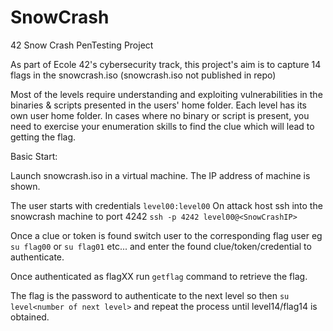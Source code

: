 # SnowCrash
42 Snow Crash PenTesting Project

As part of Ecole 42's cybersecurity track, this project's aim is to capture 14 flags in the snowcrash.iso (snowcrash.iso not published in repo)

Most of the levels require understanding and exploiting vulnerabilities in the binaries & scripts presented in the users' home folder. Each level has its own user home folder.
In cases where no binary or script is present, you need to exercise your enumeration skills to find the clue which will lead to getting the flag.

Basic Start:

Launch snowcrash.iso in a virtual machine. The IP address of machine is shown.

The user starts with credentials `level00:level00`
On attack host ssh into the snowcrash machine to port 4242
`ssh -p 4242 level00@<SnowCrashIP>`

Once a clue or token is found switch user to the corresponding flag user eg `su flag00` or `su flag01` etc... and enter the found clue/token/credential to authenticate.

Once authenticated as flagXX run `getflag` command to retrieve the flag.

The flag is the password to authenticate to the next level so then `su level<number of next level>` and repeat the process until level14/flag14 is obtained.
